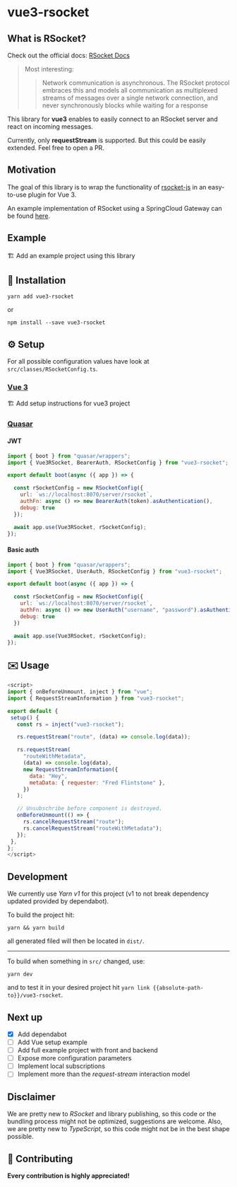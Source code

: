 # vue3-rsocket

## What is RSocket?

Check out the official docs: [RSocket Docs](https://rsocket.io/docs/)

> Most interesting:
>>Network communication is asynchronous. The RSocket protocol embraces
>>this and models all communication as multiplexed streams of messages
>>over a single network connection, and never synchronously blocks while
>>waiting for a response

This library for **vue3** enables to easily connect to an RSocket server and react on incoming messages.

Currently, only **requestStream** is supported. But this could be easily extended. Feel free to open a PR.

## Motivation

The goal of this library is to wrap the functionality of [rsocket-js](https://github.com/rsocket/rsocket-js)
in an easy-to-use plugin for Vue 3.

An example implementation of RSocket using a SpringCloud Gateway can be found
[here](https://github.com/nexiles/spring-cloud-gateway-rsocket-websocket).

## Example

:building_construction: Add an example project using this library

## :floppy_disk: Installation

```shell
yarn add vue3-rsocket
```
or
```shell
npm install --save vue3-rsocket
```

## :gear: Setup

For all possible configuration values have look at `src/classes/RSocketConfig.ts`.

### [Vue 3]((https://v3.vuejs.org/))

:building_construction: Add setup instructions for vue3 project

### [Quasar](https://quasar.dev/)

#### JWT

```javascript
import { boot } from "quasar/wrappers";
import { Vue3RSocket, BearerAuth, RSocketConfig } from "vue3-rsocket";

export default boot(async ({ app }) => {

  const rSocketConfig = new RSocketConfig({
    url: `ws://localhost:8070/server/rsocket`,
    authFn: async () => new BearerAuth(token).asAuthentication(),
    debug: true
  });

  await app.use(Vue3RSocket, rSocketConfig);
});
```

#### Basic auth

```javascript
import { boot } from "quasar/wrappers";
import { Vue3RSocket, UserAuth, RSocketConfig } from "vue3-rsocket";

export default boot(async ({ app }) => {

  const rSocketConfig = new RSocketConfig({
    url: `ws://localhost:8070/server/rsocket`,
    authFn: async () => new UserAuth("username", "password").asAuthentication(),
    debug: true
  })

  await app.use(Vue3RSocket, rSocketConfig);
});
```

## :envelope: Usage

 ```javascript
<script>
import { onBeforeUnmount, inject } from "vue";
import { RequestStreamInformation } from "vue3-rsocket";

export default {
  setup() {
    const rs = inject("vue3-rsocket");

    rs.requestStream("route", (data) => console.log(data));

    rs.requestStream(
      "routeWithMetadata",
      (data) => console.log(data),
      new RequestStreamInformation({
        data: "Hey",
        metaData: { requester: "Fred Flintstone" },
      })
    );

    // Unsubschribe before component is destroyed.
    onBeforeUnmount(() => {
      rs.cancelRequestStream("route");
      rs.cancelRequestStream("routeWithMetadata");
    });
  },
};
</script>
```

## Development

We currently use *Yarn v1* for this project (v1 to not break dependency updated provided by dependabot).

To build the project hit:

```shell
yarn && yarn build
```

all generated filed will then be located in `dist/`.

---

To build when something in `src/` changed, use:

```shell
yarn dev
```

and to test it in your desired project hit `yarn link {{absolute-path-to}}/vue3-rsocket`.

## Next up

- [x] Add dependabot
- [ ] Add Vue setup example
- [ ] Add full example project with front and backend
- [ ] Expose more configuration parameters
- [ ] Implement local subscriptions
- [ ] Implement more than the *request-stream* interaction model

## Disclaimer

We are pretty new to *RSocket* and library publishing, so this code or the bundling process might not be optimized,
suggestions are welcome. Also, we are pretty new to *TypeScript*, so this code might not be in the best shape possible.

## :handshake: Contributing

**Every contribution is highly appreciated!**
